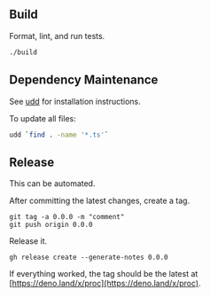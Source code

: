 ## Build

Format, lint, and run tests.

```sh
./build
```

## Dependency Maintenance

See [udd](https://github.com/hayd/deno-udd) for installation instructions.

To update all files:

```sh
udd `find . -name '*.ts'`
```

## Release

This can be automated.

After committing the latest changes, create a tag.

```shell
git tag -a 0.0.0 -m "comment"
git push origin 0.0.0
```

Release it.

```shell
gh release create --generate-notes 0.0.0
```

If everything worked, the tag should be the latest at
[https://deno.land/x/proc](https://deno.land/x/proc).
